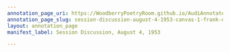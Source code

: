```yaml
---
annotation_page_uri: https://WoodberryPoetryRoom.github.io/AudiAnnotate-Workshop/annotations/session-discussion-august-4-1953-canvas-1-frank-o-connor.json
annotation_page_slug: session-discussion-august-4-1953-canvas-1-frank-o-connor
layout: annotation_page
manifest_label: Session Discussion, August 4, 1953

---
```

